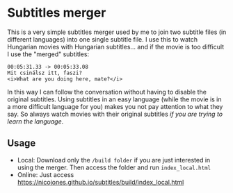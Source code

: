 # Subtitles merger
This is a very simple subtitles merger used by me to join two subtitle files (in different languages) into one single subtitle file. I use this to watch Hungarian movies with Hungarian subtitles... and if the movie is too difficult I use the "merged" subtitles:

````
00:05:31.33 -> 00:05:33.08
Mit csinálsz itt, faszi?
<i>What are you doing here, mate?</i>
````

In this way I can follow the conversation without having to disable the original subtitles. Using subtitles in an easy language (while the movie is in a more difficult language for you) makes you not pay attention to what they say. So always watch movies with their original subtitles _if you are trying to learn the language_.

## Usage
 - Local: Download only the `/build folder` if you are just interested in using the merger. Then access the folder and run `index_local.html`
 - Online: Just access https://nicojones.github.io/subtitles/build/index_local.html
